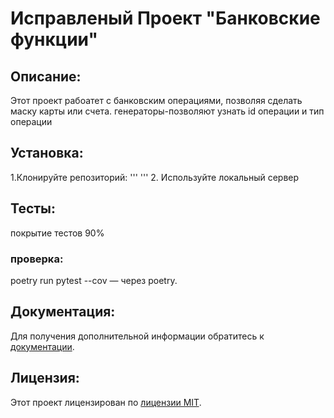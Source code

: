 # Исправленый Проект "Банковские функции"

## Описание:
Этот проект рабоатет с банковским операциями,
позволяя сделать маску карты или счета.
генераторы-позволяют узнать id операции и тип операции

## Установка:
1.Клонируйте репозиторий:
'''
'''
2. Используйте локальный сервер

## Тесты:
покрытие тестов 90%

### проверка:
poetry run pytest --cov  — через poetry.


## Документация:


Для получения дополнительной информации обратитесь к [документации](docs/README.md).

## Лицензия:

Этот проект лицензирован по [лицензии MIT](LICENSE).
####
###
